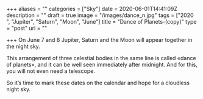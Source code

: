 +++
aliases = ""
categories = ["Sky"]
date = 2020-06-01T14:41:09Z
description = ""
draft = true
image = "/images/dance_n.jpg"
tags = ["2020 ", "Jupiter", "Saturn", "Moon", "June"]
title = "Dance of Planets-(copy)"
type = "post"
url = ""

+++
On June 7 and 8 Jupiter, Saturn and the Moon will appear together in the night sky.  
  
This arrangement of three celestial bodies in the same line is called «dance of planets», and it can be well seen immediately after midnight. And for this, you will not even need a telescope.  
  
So it’s time to mark these dates on the calendar and hope for a cloudless night sky.